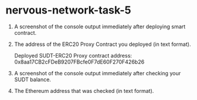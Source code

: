 # nervous-network-task-5

1) A screenshot of the console output immediately after deploying smart contract.
   
   

2) The address of the ERC20 Proxy Contract you deployed (in text format).
   
   Deployed SUDT-ERC20 Proxy contract address: 0x8aa17CB2cFDeB9207FBcfe0F7dE60F270F426b26


3) A screenshot of the console output immediately after checking your SUDT balance.

4) The Ethereum address that was checked (in text format).

